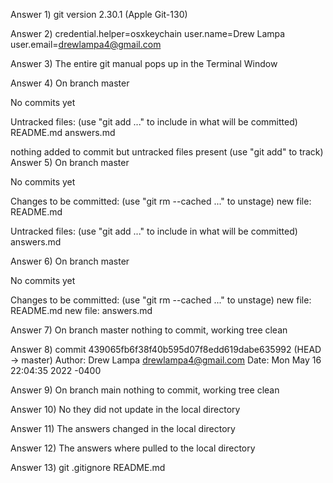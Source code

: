 Answer 1)
git version 2.30.1 (Apple Git-130)

Answer 2)
credential.helper=osxkeychain
user.name=Drew Lampa
user.email=drewlampa4@gmail.com

Answer 3)
The entire git manual pops up in the Terminal Window

Answer 4)
On branch master

No commits yet

Untracked files:
  (use "git add <file>..." to include in what will be committed)
	README.md
	answers.md

nothing added to commit but untracked files present (use "git add" to track)
Answer 5)
On branch master

No commits yet

Changes to be committed:
  (use "git rm --cached <file>..." to unstage)
	new file:   README.md

Untracked files:
  (use "git add <file>..." to include in what will be committed)
	answers.md

Answer 6)
On branch master

No commits yet

Changes to be committed:
  (use "git rm --cached <file>..." to unstage)
	new file:   README.md
	new file:   answers.md

Answer 7)
On branch master
nothing to commit, working tree clean

Answer 8)
commit 439065fb6f38f40b595d07f8edd619dabe635992 (HEAD -> master)
Author: Drew Lampa <drewlampa4@gmail.com>
Date:   Mon May 16 22:04:35 2022 -0400

Answer 9)
On branch main
nothing to commit, working tree clean

Answer 10)
No they did not update in the local directory

Answer 11)
The answers changed in the local directory

Answer 12)
The answers where pulled to the local directory

Answer 13)
git		.gitignore	README.md

